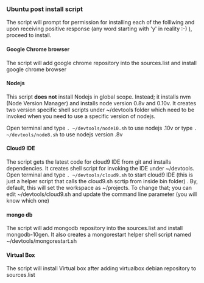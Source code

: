 ### Ubuntu post install script

The script will prompt for permission for installing each of the folllwing and upon receiving positive response (any word starting with 'y' in reality :-) ), proceed to install.

#### Google Chrome browser
The script will add google chrome repository into the sources.list and install google chrome browser

#### Nodejs
This script **does not** install Nodejs in global scope. Instead; it installs nvm (Node Version Manager) and installs node version 0.8v and 0.10v. It creates two version specific shell scripts under ~/devtools folder which need to be invoked when you need to use a specific version of nodejs.

Open terminal and type `. ~/devtools/node10.sh` to use nodejs .10v or type `. ~/devtools/node8.sh` to use nodejs version .8v

#### Cloud9 IDE
The script gets the latest code for cloud9 IDE from git and installs dependencies. It creates shell script for invoking the IDE under ~/devtools.
Open terminal and type `. ~/devtools/cloud9.sh` to start cloud9 IDE (this is just a helper script that calls the cloud9.sh scrtip from inside bin folder) . By, default, this will set the workspace as ~/projects. To change that; you can edit ~/devtools/cloud9.sh and update the command line parameter (you will know which one)

#### mongo db
The script will add mongodb repository into the sources.list and install mongodb-10gen. It also creates a mongorestart helper shell script named ~/devtools/mongorestart.sh

#### Virtual Box
The script will install Virtual box after adding virtualbox debian repository to sources.list
